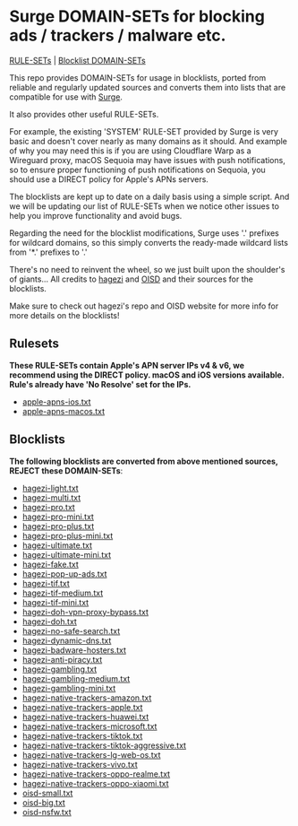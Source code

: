 # Surge DOMAIN-SETs for blocking ads / trackers / malware etc.

[RULE-SETs](#rulesets) | [Blocklist DOMAIN-SETs](#blocklists)

This repo provides DOMAIN-SETs for usage in blocklists, ported from reliable and regularly updated sources and converts them into lists that are compatible for use with [Surge](https://nssurge.com).

It also provides other useful RULE-SETs.

For example, the existing 'SYSTEM' RULE-SET provided by Surge is very basic and doesn't cover nearly as many domains as it should.
And example of why you may need this is if you are using Cloudflare Warp as a Wireguard proxy, macOS Sequoia may have issues with push notifications, so to ensure proper functioning of push notifications on Sequoia, you should use a DIRECT policy for Apple's APNs servers.  

The blocklists are kept up to date on a daily basis using a simple script. And we will be updating our list of RULE-SETs when we notice other issues to help you improve functionality and avoid bugs.

Regarding the need for the blocklist modifications, Surge uses '.' prefixes for wildcard domains, so this simply converts the ready-made wildcard lists from '*.' prefixes to '.'

There's no need to reinvent the wheel, so we just built upon the shoulder's of giants... All credits to [hagezi](https://github.com/hagezi/dns-blocklists/tree/main) and [OISD](https://oisd.nl) and their sources for the blocklists.

Make sure to check out hagezi's repo and OISD website for more info for more details on the blocklists!

## Rulesets

**These RULE-SETs contain Apple's APN server IPs v4 & v6, we recommend using the DIRECT policy. macOS and iOS versions available. Rule's already have 'No Resolve' set for the IPs.**
- [apple-apns-ios.txt](rule-sets/apple-apns-ios.txt?raw=1)
- [apple-apns-macos.txt](rule-sets/apple-apns-macos.txt?raw=1)

## Blocklists

**The following blocklists are converted from above mentioned sources, REJECT these DOMAIN-SETs**:

- [hagezi-light.txt](blocklist-domain-sets/hagezi-light.txt?raw=1)
- [hagezi-multi.txt](blocklist-domain-sets/hagezi-multi.txt?raw=1)
- [hagezi-pro.txt](blocklist-domain-sets/hagezi-pro.txt?raw=1)
- [hagezi-pro-mini.txt](blocklist-domain-sets/hagezi-pro-mini.txt?raw=1)
- [hagezi-pro-plus.txt](blocklist-domain-sets/hagezi-pro-plus.txt?raw=1)
- [hagezi-pro-plus-mini.txt](blocklist-domain-sets/hagezi-pro-plus-mini.txt?raw=1)
- [hagezi-ultimate.txt](blocklist-domain-sets/hagezi-ultimate.txt?raw=1)
- [hagezi-ultimate-mini.txt](blocklist-domain-sets/hagezi-ultimate-mini.txt?raw=1)
- [hagezi-fake.txt](blocklist-domain-sets/hagezi-fake.txt?raw=1)
- [hagezi-pop-up-ads.txt](blocklist-domain-sets/hagezi-pop-up-ads.txt?raw=1)
- [hagezi-tif.txt](blocklist-domain-sets/hagezi-tif.txt?raw=1)
- [hagezi-tif-medium.txt](blocklist-domain-sets/hagezi-tif-medium.txt?raw=1)
- [hagezi-tif-mini.txt](blocklist-domain-sets/hagezi-tif-mini.txt?raw=1)
- [hagezi-doh-vpn-proxy-bypass.txt](blocklist-domain-sets/hagezi-doh-vpn-proxy-bypass.txt?raw=1)
- [hagezi-doh.txt](blocklist-domain-sets/hagezi-doh.txt?raw=1)
- [hagezi-no-safe-search.txt](blocklist-domain-sets/hagezi-no-safe-search.txt?raw=1)
- [hagezi-dynamic-dns.txt](blocklist-domain-sets/hagezi-dynamic-dns.txt?raw=1)
- [hagezi-badware-hosters.txt](blocklist-domain-sets/hagezi-badware-hosters.txt?raw=1)
- [hagezi-anti-piracy.txt](blocklist-domain-sets/hagezi-anti-piracy.txt?raw=1)
- [hagezi-gambling.txt](blocklist-domain-sets/hagezi-gambling.txt?raw=1)
- [hagezi-gambling-medium.txt](blocklist-domain-sets/hagezi-gambling-medium.txt?raw=1)
- [hagezi-gambling-mini.txt](blocklist-domain-sets/hagezi-gambling-mini.txt?raw=1)
- [hagezi-native-trackers-amazon.txt](blocklist-domain-sets/hagezi-native-trackers-amazon.txt?raw=1)
- [hagezi-native-trackers-apple.txt](blocklist-domain-sets/hagezi-native-trackers-apple.txt?raw=1)
- [hagezi-native-trackers-huawei.txt](blocklist-domain-sets/hagezi-native-trackers-huawei.txt?raw=1)
- [hagezi-native-trackers-microsoft.txt](blocklist-domain-sets/hagezi-native-trackers-microsoft.txt?raw=1)
- [hagezi-native-trackers-tiktok.txt](blocklist-domain-sets/hagezi-native-trackers-tiktok.txt?raw=1)
- [hagezi-native-trackers-tiktok-aggressive.txt](blocklist-domain-sets/hagezi-native-trackers-tiktok-aggressive.txt?raw=1)
- [hagezi-native-trackers-lg-web-os.txt](blocklist-domain-sets/hagezi-native-trackers-lg-web-os.txt?raw=1)
- [hagezi-native-trackers-vivo.txt](blocklist-domain-sets/hagezi-native-trackers-vivo.txt?raw=1)
- [hagezi-native-trackers-oppo-realme.txt](blocklist-domain-sets/hagezi-native-trackers-oppo-realme.txt?raw=1)
- [hagezi-native-trackers-oppo-xiaomi.txt](blocklist-domain-sets/hagezi-native-trackers-oppo-xiaomi.txt?raw=1)
- [oisd-small.txt](blocklist-domain-sets/oisd-small.txt?raw=1)
- [oisd-big.txt](blocklist-domain-sets/oisd-big.txt?raw=1)
- [oisd-nsfw.txt](blocklist-domain-sets/oisd-nsfw.txt?raw=1)

